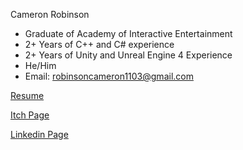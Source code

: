 Cameron Robinson

- Graduate of Academy of Interactive Entertainment
- 2+ Years of C++ and C# experience
- 2+ Years of Unity and Unreal Engine 4 Experience
- He/Him
- Email: robinsoncameron1103@gmail.com

[Resume](https://www.example.com)

[Itch Page](https://www.example.com)

[Linkedin Page]((https://www.linkedin.com/in/cameron-robinson-9557051ba/))
